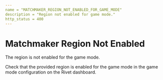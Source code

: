 ```yaml
---
name = "MATCHMAKER_REGION_NOT_ENABLED_FOR_GAME_MODE"
description = "Region not enabled for game mode."
http_status = 400
---
```


# Matchmaker Region Not Enabled

The region is not enabled for the game mode.

Check that the provided region is enabled for the game mode in the game mode configuration on the Rivet dashboard.

